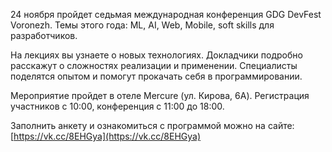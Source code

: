 24 ноября пройдет седьмая международная конференция GDG DevFest Voronezh. Темы этого года: ML, AI, Web, Mobile, soft skills для разработчиков.

На лекциях вы узнаете о новых технологиях. Докладчики подробно расскажут о сложностях реализации и применении. Специалисты поделятся опытом и помогут прокачать себя в программировании.

Мероприятие пройдет в отеле Mercure (ул. Кирова, 6А). Регистрация участников с 10:00, конференция с 11:00 до 18:00.

Заполнить анкету и ознакомиться с программой можно на сайте: [https://vk.cc/8EHGya](https://vk.cc/8EHGya)